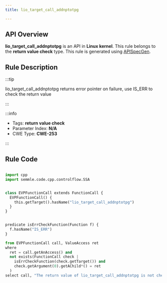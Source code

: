 ```yaml
---
title: lio_target_call_addnptotpg

---
```



## API Overview
**lio_target_call_addnptotpg** is an API in **Linux kernel**. This rule belongs to the **return value check** type. This rule is generated using [APISpecGen](../../tools/APISpecGen).
## Rule Description

:::tip

lio_target_call_addnptotpg returns error pointer on failure, use IS_ERR to check the return value

:::

:::info

- Tags: **return value check**
- Parameter Index: **N/A**
- CWE Type: **CWE-253**

:::

## Rule Code
```python

import cpp
import semmle.code.cpp.controlflow.SSA


class EVPFunctionCall extends FunctionCall {
  EVPFunctionCall() {
    this.getTarget().hasName("lio_target_call_addnptotpg")
  }
}


predicate isErrCheckFunction(Function f) {
  f.hasName("IS_ERR") 
}

from EVPFunctionCall call, ValueAccess ret
where
  ret = call.getAnAccess() and
  not exists(FunctionCall check |
    isErrCheckFunction(check.getTarget()) and
    check.getArgument(0).getAChild*() = ret
  )
select call, "The return value of lio_target_call_addnptotpg is not checked with IS_ERR."
    
```